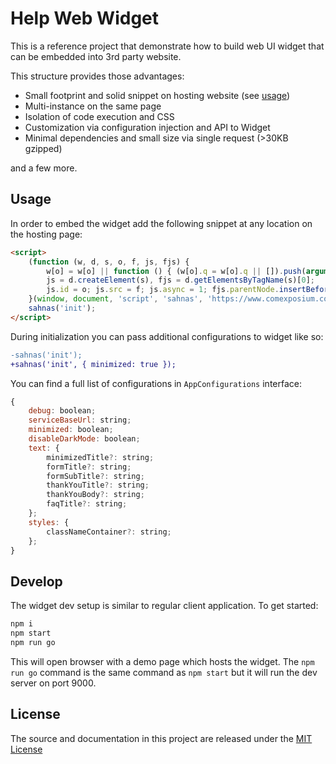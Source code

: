 # Help Web Widget

This is a reference project that demonstrate how to build web UI widget that can be embedded into 3rd party website.

This structure provides those advantages:

* Small footprint and solid snippet on hosting website (see [usage](##usage))
* Multi-instance on the same page
* Isolation of code execution and CSS
* Customization via configuration injection and API to Widget
* Minimal dependencies and small size via single request (>30KB gzipped)

and a few more.

## Usage

In order to embed the widget add the following snippet at any location on the hosting page:

```html
<script>
    (function (w, d, s, o, f, js, fjs) {
        w[o] = w[o] || function () { (w[o].q = w[o].q || []).push(arguments) };
        js = d.createElement(s), fjs = d.getElementsByTagName(s)[0];
        js.id = o; js.src = f; js.async = 1; fjs.parentNode.insertBefore(js, fjs);
    }(window, document, 'script', 'sahnas', 'https://www.comexposium.com/sahnas.min.js'));
    sahnas('init');
</script>
```

During initialization you can pass additional configurations to widget like so:

```diff
-sahnas('init');
+sahnas('init', { minimized: true });
```

You can find a full list of configurations in `AppConfigurations` interface:

``` javascript
{
    debug: boolean;
    serviceBaseUrl: string;
    minimized: boolean;
    disableDarkMode: boolean;
    text: {
        minimizedTitle?: string;
        formTitle?: string;
        formSubTitle?: string;
        thankYouTitle?: string;
        thankYouBody?: string;
        faqTitle?: string;
    };
    styles: {
        classNameContainer?: string;
    };
}
```

## Develop

The widget dev setup is similar to regular client application. To get started:

```bash
npm i
npm start
npm run go
```

This will open browser with a demo page which hosts the widget.
The `npm run go` command is the same command as `npm start` but it will run the dev server on port 9000.

## License

The source and documentation in this project are released under the [MIT License](LICENSE)
